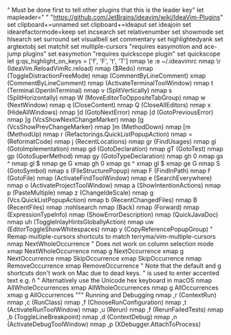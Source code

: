 " Must be done first to tell other plugins that this is the leader key"
let mapleader=" "
"https://github.com/JetBrains/ideavim/wiki/IdeaVim-Plugins"
set clipboard+=unnamed
set clipboard+=ideaput
set ideajoin
set idearefactormode=keep
set incsearch
set relativenumber 
set showmode 
set hlsearch 
set surround 
set visualbell
set commentary 
set highlightedyank 
set argtextobj 
set matchit 
set multiple-cursors 
"requires easymotion and ace-jump plugins"
set easymotion 
"requires quickscope plugin"
set quickscope
let g:qs_highlight_on_keys = ['f', 'F', 't', 'T']
nmap \e :e ~/.ideavimrc<CR> nmap \r <Action>(IdeaVim.ReloadVimRc.reload)
nmap <s-u> <Action>($Redo) nmap <c-z> <Action>(ToggleDistractionFreeMode) nmap <c-c> <Action>(CommentByLineComment) xmap <c-c> <Action>(CommentByLineComment)
nmap <c-t> <Action>(ActivateTerminalToolWindow) nmap <leader>t <Action>(Terminal.OpenInTerminal)
nmap <c-w>v <Action>(SplitVertically) nmap <c-w>s <Action>(SplitHorizontally) nmap <c-w>W <Action>(MoveEditorToOppositeTabGroup)
nmap <c-w>w <Action>(NextWindow) nmap <leader>q <Action>(CloseContent) nmap <leader>Q <Action>(CloseAllEditors) nmap <leader>x <Action>(HideAllWindows)
nmap ]d <Action>(GotoNextError) nmap [d <Action>(GotoPreviousError) nmap ]g <Action>(VcsShowNextChangeMarker) nmap [g <Action>(VcsShowPrevChangeMarker) nmap ]m <Action>(MethodDown) nmap [m <Action>(MethodUp)
nmap <leader>r <Action>(Refactorings.QuickListPopupAction) nmap <leader>= <Action>(ReformatCode) nmap <leader>j <Action>(RecentLocations)
nmap gr <Action>(FindUsages) nmap gi <Action>(GotoImplementation) nmap gd <Action>(GotoDeclaration) nmap gT <Action>(GotoTest) nmap gp <Action>(GotoSuperMethod) nmap gy <Action>(GotoTypeDeclaration)
nmap gh 0 nmap gs ^ nmap gl $ nmap ge G
xmap gh 0 xmap gs ^ xmap gl $ xmap ge G
nmap <leader>S <Action>(GotoSymbol) nmap <leader>s <Action>(FileStructurePopup) nmap <leader>F <Action>(FindInPath) nmap <leader>f <Action>(GotoFile) nmap <c-f> <Action>(ActivateFindToolWindow) nmap <leader>e <Action>(SearchEverywhere) nmap <leader>o <Action>(ActivateProjectToolWindow)
nmap <leader>a <Action>(ShowIntentionActions) nmap <leader>p <Action>(PasteMultiple) nmap <leader>z <Action>(ChangeIdeScale)
nmap <leader>g <Action>(Vcs.QuickListPopupAction) nmap <leader>b <Action>(RecentChangedFiles) nmap <leader>B <Action>(RecentFiles) nmap <leader><cr> :nohlsearch<CR>
nmap <c-o> <Action>(Back) nmap <c-i> <Action>(Forward) nmap <s-k> <Action>(ExpressionTypeInfo) nmap <c-k> <Action>(ShowErrorDescription) nmap <s-c-k> <Action>(QuickJavaDoc)
nmap <leader>uh <Action>(ToggleInlayHintsGloballyAction) nmap <leader>uw <Action>(EditorToggleShowWhitespaces) nmap <leader>y <Action>(CopyReferencePopupGroup)
" Remap multiple-cursors shortcuts to match terryma/vim-multiple-cursors nmap <C-n> <Plug>NextWholeOccurrence " Does not work on column selection mode xmap <C-n> <Plug>NextWholeOccurrence nmap g<C-n> <Plug>NextOccurrence xmap g<C-n> <Plug>NextOccurrence nmap <C-x> <Plug>SkipOccurrence xmap <C-x> <Plug>SkipOccurrence nmap <C-p> <Plug>RemoveOccurrence xmap <C-p> <Plug>RemoveOccurrence
" Note that the default <A-n> and g<A-n> shortcuts don't work on Mac due to dead keys. " <A-n> is used to enter accented text e.g. ñ " Alternatively use the Unicode hex keyboard in macOS nmap <S-C-n> <Plug>AllWholeOccurrences xmap <S-C-n> <Plug>AllWholeOccurrences nmap g<S-C-n> <Plug>AllOccurrences xmap g<S-C-n> <Plug>AllOccurrences
""" Running and Debugging nmap ,r <Action>(ContextRun) nmap ,c <Action>(RunClass) nmap ,f <Action>(ChooseRunConfiguration) nmap ,t <Action>(ActivateRunToolWindow) nmap ,u <Action>(Rerun) nmap ,f <Action>(RerunFailedTests) nmap ,b <Action>(ToggleLineBreakpoint) nmap ,d <Action>(ContextDebug) nmap ,n <Action>(ActivateDebugToolWindow) nmap ,p <Action>(XDebugger.AttachToProcess)

